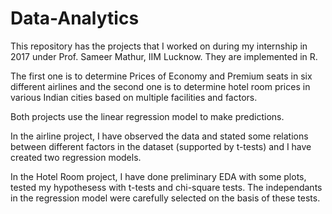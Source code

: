 # Data-Analytics
This repository has the projects that I worked on during my internship in 2017 under Prof. Sameer Mathur, IIM Lucknow. They are implemented in R.

The first one is to determine Prices of Economy and Premium seats in six different airlines and the second one is to determine hotel room prices in various Indian cities based on multiple facilities and factors. 

Both projects use the linear regression model to make predictions.

In the airline project, I have observed the data and stated some relations between different factors in the dataset (supported by t-tests) and I have created two regression models. 

In the Hotel Room project, I have done preliminary EDA with some plots, tested my hypothesess with t-tests and chi-square tests. The independants in the regression model were carefully selected on the basis of these tests.
